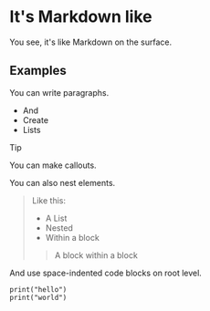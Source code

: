 # It's Markdown like

You see, it's like Markdown on the surface.

## Examples

You can write paragraphs.

* And
* Create
* Lists

> [!TIP]
> You can make callouts.

You can also nest elements.

> Like this:
>* A List
>* Nested
>* Within a block
>
>> A block
>> within a block

And use space-indented code blocks on root level.

    print("hello")
    print("world")
